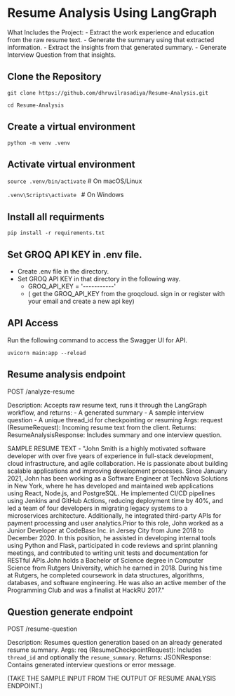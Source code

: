 # Resume Analysis Using LangGraph

What Includes the Project:
    - Extract the work experience and education from the raw resume text.
    - Generate the summary using that extracted information.
    - Extract the insights from that generated summary.
    - Generate Interview Question from that insights.

    
## Clone the Repository
`git clone https://github.com/dhruvilrasadiya/Resume-Analysis.git`

`cd Resume-Analysis`


## Create a virtual environment
`python -m venv .venv`


## Activate virtual environment
`source .venv/bin/activate`      # On macOS/Linux

`.venv\Scripts\activate `        # On Windows


## Install all requirments
`pip install -r requirements.txt`


## Set GROQ API KEY in .env file.
- Create .env file in the directory.
- Set GROQ API KEY in that directory in the following way.
    - GROQ_API_KEY = '-----------'
    - ( get the GROQ_API_KEY from the groqcloud. sign in or register with your email and create a new api key)


## API Access
Run the following command to access the Swagger UI for API.


`uvicorn main:app --reload`


## Resume analysis endpoint
POST /analyze-resume

Description:
    Accepts raw resume text, runs it through the LangGraph workflow, and returns:
        - A generated summary
        - A sample interview question
        - A unique thread_id for checkpointing or resuming
Args:
    request (ResumeRequest): Incoming resume text from the client.
Returns:
    ResumeAnalysisResponse: Includes summary and one interview question.


SAMPLE RESUME TEXT - 
"John Smith is a highly motivated software developer with over five years of experience in full-stack development, cloud infrastructure, and agile collaboration. He is passionate about building scalable applications and improving development processes. Since January 2021, John has been working as a Software Engineer at TechNova Solutions in New York, where he has developed and maintained web applications using React, Node.js, and PostgreSQL. He implemented CI/CD pipelines using Jenkins and GitHub Actions, reducing deployment time by 40%, and led a team of four developers in migrating legacy systems to a microservices architecture. Additionally, he integrated third-party APIs for payment processing and user analytics.Prior to this role, John worked as a Junior Developer at CodeBase Inc. in Jersey City from June 2018 to December 2020. In this position, he assisted in developing internal tools using Python and Flask, participated in code reviews and sprint planning meetings, and contributed to writing unit tests and documentation for RESTful APIs.John holds a Bachelor of Science degree in Computer Science from Rutgers University, which he earned in 2018. During his time at Rutgers, he completed coursework in data structures, algorithms, databases, and software engineering. He was also an active member of the Programming Club and was a finalist at HackRU 2017."


## Question generate endpoint
POST /resume-question

Description:
    Resumes question generation based on an already generated resume summary.
Args:
    req (ResumeCheckpointRequest): Includes `thread_id` and optionally the `resume_summary`.
Returns:
    JSONResponse: Contains generated interview questions or error message.


(TAKE THE SAMPLE INPUT FROM THE OUTPUT OF RESUME ANALYSIS ENDPOINT.)

